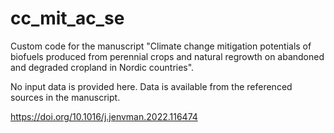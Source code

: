 # cc_mit_ac_se
Custom code for the manuscript "Climate change mitigation potentials of biofuels produced from perennial crops and natural regrowth on abandoned and degraded cropland in Nordic countries".

No input data is provided here. Data is available from the referenced sources in the manuscript.

https://doi.org/10.1016/j.jenvman.2022.116474 
